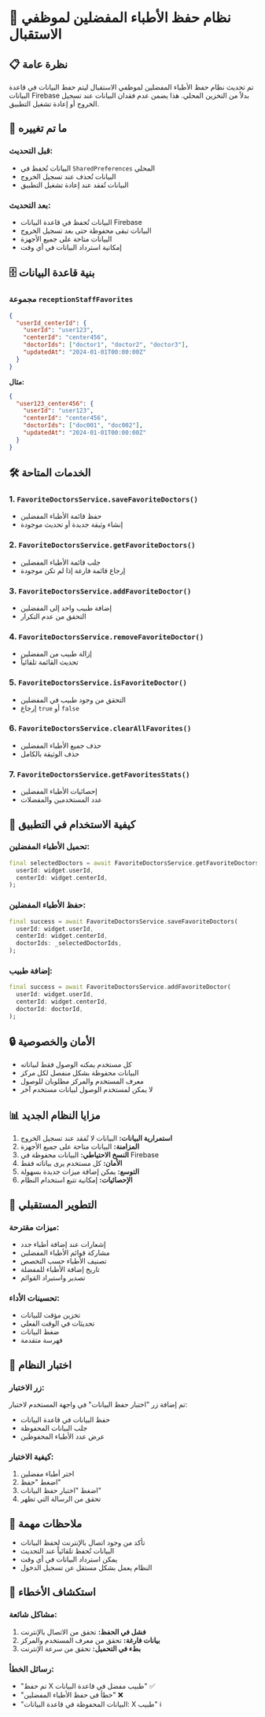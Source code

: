 # 🏥 نظام حفظ الأطباء المفضلين لموظفي الاستقبال

## 📋 **نظرة عامة**

تم تحديث نظام حفظ الأطباء المفضلين لموظفي الاستقبال ليتم حفظ البيانات في قاعدة البيانات Firebase بدلاً من التخزين المحلي. هذا يضمن عدم فقدان البيانات عند تسجيل الخروج أو إعادة تشغيل التطبيق.

## 🔄 **ما تم تغييره**

### **قبل التحديث:**
- البيانات تُحفظ في `SharedPreferences` المحلي
- البيانات تُحذف عند تسجيل الخروج
- البيانات تُفقد عند إعادة تشغيل التطبيق

### **بعد التحديث:**
- البيانات تُحفظ في قاعدة البيانات Firebase
- البيانات تبقى محفوظة حتى بعد تسجيل الخروج
- البيانات متاحة على جميع الأجهزة
- إمكانية استرداد البيانات في أي وقت

## 🗄️ **بنية قاعدة البيانات**

### **مجموعة `receptionStaffFavorites`**

```json
{
  "userId_centerId": {
    "userId": "user123",
    "centerId": "center456",
    "doctorIds": ["doctor1", "doctor2", "doctor3"],
    "updatedAt": "2024-01-01T00:00:00Z"
  }
}
```

**مثال:**
```json
{
  "user123_center456": {
    "userId": "user123",
    "centerId": "center456",
    "doctorIds": ["doc001", "doc002"],
    "updatedAt": "2024-01-01T00:00:00Z"
  }
}
```

## 🛠️ **الخدمات المتاحة**

### **1. `FavoriteDoctorsService.saveFavoriteDoctors()`**
- حفظ قائمة الأطباء المفضلين
- إنشاء وثيقة جديدة أو تحديث موجودة

### **2. `FavoriteDoctorsService.getFavoriteDoctors()`**
- جلب قائمة الأطباء المفضلين
- إرجاع قائمة فارغة إذا لم تكن موجودة

### **3. `FavoriteDoctorsService.addFavoriteDoctor()`**
- إضافة طبيب واحد إلى المفضلين
- التحقق من عدم التكرار

### **4. `FavoriteDoctorsService.removeFavoriteDoctor()`**
- إزالة طبيب من المفضلين
- تحديث القائمة تلقائياً

### **5. `FavoriteDoctorsService.isFavoriteDoctor()`**
- التحقق من وجود طبيب في المفضلين
- إرجاع `true` أو `false`

### **6. `FavoriteDoctorsService.clearAllFavorites()`**
- حذف جميع الأطباء المفضلين
- حذف الوثيقة بالكامل

### **7. `FavoriteDoctorsService.getFavoritesStats()`**
- إحصائيات الأطباء المفضلين
- عدد المستخدمين والمفضلات

## 📱 **كيفية الاستخدام في التطبيق**

### **تحميل الأطباء المفضلين:**
```dart
final selectedDoctors = await FavoriteDoctorsService.getFavoriteDoctors(
  userId: widget.userId,
  centerId: widget.centerId,
);
```

### **حفظ الأطباء المفضلين:**
```dart
final success = await FavoriteDoctorsService.saveFavoriteDoctors(
  userId: widget.userId,
  centerId: widget.centerId,
  doctorIds: _selectedDoctorIds,
);
```

### **إضافة طبيب:**
```dart
final success = await FavoriteDoctorsService.addFavoriteDoctor(
  userId: widget.userId,
  centerId: widget.centerId,
  doctorId: doctorId,
);
```

## 🔒 **الأمان والخصوصية**

- كل مستخدم يمكنه الوصول فقط لبياناته
- البيانات محفوظة بشكل منفصل لكل مركز
- معرف المستخدم والمركز مطلوبان للوصول
- لا يمكن لمستخدم الوصول لبيانات مستخدم آخر

## 📊 **مزايا النظام الجديد**

1. **استمرارية البيانات:** البيانات لا تُفقد عند تسجيل الخروج
2. **المزامنة:** البيانات متاحة على جميع الأجهزة
3. **النسخ الاحتياطي:** البيانات محفوظة في Firebase
4. **الأمان:** كل مستخدم يرى بياناته فقط
5. **التوسع:** يمكن إضافة ميزات جديدة بسهولة
6. **الإحصائيات:** إمكانية تتبع استخدام النظام

## 🚀 **التطوير المستقبلي**

### **ميزات مقترحة:**
- إشعارات عند إضافة أطباء جدد
- مشاركة قوائم الأطباء المفضلين
- تصنيف الأطباء حسب التخصص
- تاريخ إضافة الأطباء للمفضلة
- تصدير واستيراد القوائم

### **تحسينات الأداء:**
- تخزين مؤقت للبيانات
- تحديثات في الوقت الفعلي
- ضغط البيانات
- فهرسة متقدمة

## 🧪 **اختبار النظام**

### **زر الاختبار:**
تم إضافة زر "اختبار حفظ البيانات" في واجهة المستخدم لاختبار:
- حفظ البيانات في قاعدة البيانات
- جلب البيانات المحفوظة
- عرض عدد الأطباء المحفوظين

### **كيفية الاختبار:**
1. اختر أطباء مفضلين
2. اضغط "حفظ"
3. اضغط "اختبار حفظ البيانات"
4. تحقق من الرسالة التي تظهر

## 📝 **ملاحظات مهمة**

- تأكد من وجود اتصال بالإنترنت لحفظ البيانات
- البيانات تُحفظ تلقائياً عند التحديث
- يمكن استرداد البيانات في أي وقت
- النظام يعمل بشكل مستقل عن تسجيل الدخول

## 🔧 **استكشاف الأخطاء**

### **مشاكل شائعة:**
1. **فشل في الحفظ:** تحقق من الاتصال بالإنترنت
2. **بيانات فارغة:** تحقق من معرف المستخدم والمركز
3. **بطء في التحميل:** تحقق من سرعة الإنترنت

### **رسائل الخطأ:**
- "تم حفظ X طبيب مفضل في قاعدة البيانات" ✅
- "خطأ في حفظ الأطباء المفضلين" ❌
- "البيانات المحفوظة في قاعدة البيانات: X طبيب" ℹ️

